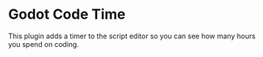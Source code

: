 # Godot Code Time
 
This plugin adds a timer to the script editor so you can see how many hours you spend on coding.